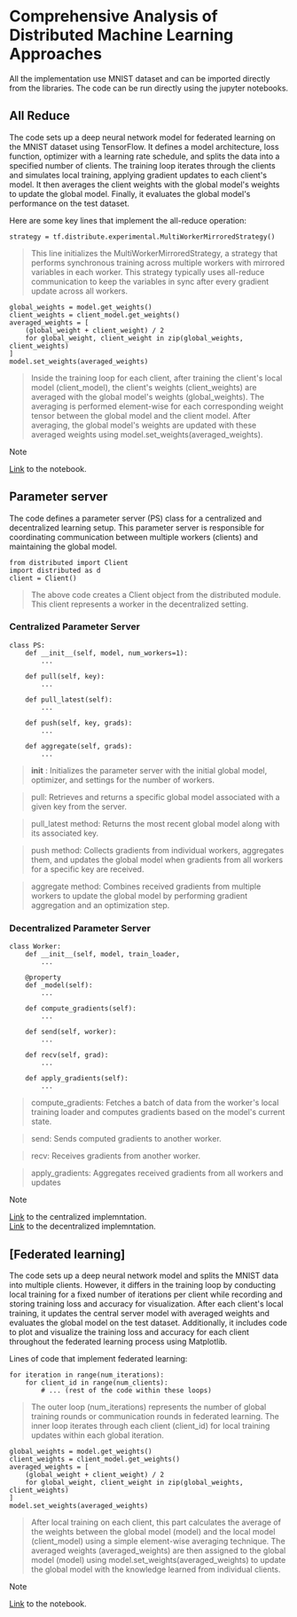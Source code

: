 # Comprehensive Analysis of Distributed Machine Learning Approaches

All the implementation use MNIST dataset and can be imported directly from the libraries. The code can be run directly using the jupyter notebooks.

## All Reduce

The code sets up a deep neural network model for federated learning on the MNIST dataset using TensorFlow. It defines a model architecture, loss function, optimizer with a learning rate schedule, and splits the data into a specified number of clients. The training loop iterates through the clients and simulates local training, applying gradient updates to each client's model. It then averages the client weights with the global model's weights to update the global model. Finally, it evaluates the global model's performance on the test dataset.

Here are some key lines that implement the all-reduce operation:

```
strategy = tf.distribute.experimental.MultiWorkerMirroredStrategy()
```
> This line initializes the MultiWorkerMirroredStrategy, a strategy that performs synchronous training across multiple workers with mirrored variables in each worker. This strategy typically uses all-reduce communication to keep the variables in sync after every gradient update across all workers.

```
global_weights = model.get_weights()
client_weights = client_model.get_weights()
averaged_weights = [
    (global_weight + client_weight) / 2
    for global_weight, client_weight in zip(global_weights, client_weights)
]
model.set_weights(averaged_weights)
```
> Inside the training loop for each client, after training the client's local model (client_model), the client's weights (client_weights) are averaged with the global model's weights (global_weights). The averaging is performed element-wise for each corresponding weight tensor between the global model and the client model. After averaging, the global model's weights are updated with these averaged weights using model.set_weights(averaged_weights).

> [!NOTE]
> [Link](https://github.com/amoghraj096/CECS-574/blob/main/AllReduce.ipynb) to the notebook.

## Parameter server
The code defines a parameter server (PS) class for a centralized and decentralized learning setup. This parameter server is responsible for coordinating communication between multiple workers (clients) and maintaining the global model.

```
from distributed import Client
import distributed as d
client = Client()
```
> The above code creates a Client object from the distributed module. This client represents a worker in the decentralized setting.


### Centralized Parameter Server

```
class PS:
    def __init__(self, model, num_workers=1):
        ...

    def pull(self, key):
        ...

    def pull_latest(self):
        ...

    def push(self, key, grads):
        ...

    def aggregate(self, grads):
        ...
```

> __init__ : Initializes the parameter server with the initial global model, optimizer, and settings for the number of workers.

> pull: Retrieves and returns a specific global model associated with a given key from the server.

> pull_latest method: Returns the most recent global model along with its associated key.

> push method: Collects gradients from individual workers, aggregates them, and updates the global model when gradients from all workers for a specific key are received.

> aggregate method: Combines received gradients from multiple workers to update the global model by performing gradient aggregation and an optimization step.

### Decentralized Parameter Server

```
class Worker:
    def __init__(self, model, train_loader,
        ...

    @property
    def _model(self):
        ...

    def compute_gradients(self):
        ...

    def send(self, worker):
        ...

    def recv(self, grad):
        ...

    def apply_gradients(self):
        ...
```

> compute_gradients: Fetches a batch of data from the worker's local training loader and computes gradients based on the model's current state.

> send: Sends computed gradients to another worker.

> recv: Receives gradients from another worker.

> apply_gradients: Aggregates received gradients from all workers and updates

> [!NOTE]
> [Link](https://github.com/amoghraj096/CECS-574/blob/main/ParameterServer-Centralized.ipynb) to the centralized implemntation.\
> [Link](https://github.com/amoghraj096/CECS-574/blob/main/ParameterServer-Decentralized.ipynb) to the decentralized implemntation.

## [Federated learning]
The code sets up a deep neural network model and splits the MNIST data into multiple clients. However, it differs in the training loop by conducting local training for a fixed number of iterations per client while recording and storing training loss and accuracy for visualization. After each client's local training, it updates the central server model with averaged weights and evaluates the global model on the test dataset. Additionally, it includes code to plot and visualize the training loss and accuracy for each client throughout the federated learning process using Matplotlib.

Lines of code that implement federated learning:

```
for iteration in range(num_iterations):
    for client_id in range(num_clients):
        # ... (rest of the code within these loops)
```
> The outer loop (num_iterations) represents the number of global training rounds or communication rounds in federated learning. The inner loop iterates through each client (client_id) for local training updates within each global iteration.

```
global_weights = model.get_weights()
client_weights = client_model.get_weights()
averaged_weights = [
    (global_weight + client_weight) / 2
    for global_weight, client_weight in zip(global_weights, client_weights)
]
model.set_weights(averaged_weights)
```
> After local training on each client, this part calculates the average of the weights between the global model (model) and the local model (client_model) using a simple element-wise averaging technique. The averaged weights (averaged_weights) are then assigned to the global model (model) using model.set_weights(averaged_weights) to update the global model with the knowledge learned from individual clients.

> [!NOTE]
> [Link](https://github.com/amoghraj096/CECS-574/blob/main/FederatedLearning.ipynb) to the notebook.
